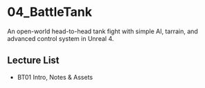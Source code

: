 # 04_BattleTank
An open-world head-to-head tank fight with simple AI, tarrain, and advanced control system in Unreal 4.

## Lecture List
* BT01 Intro, Notes & Assets
